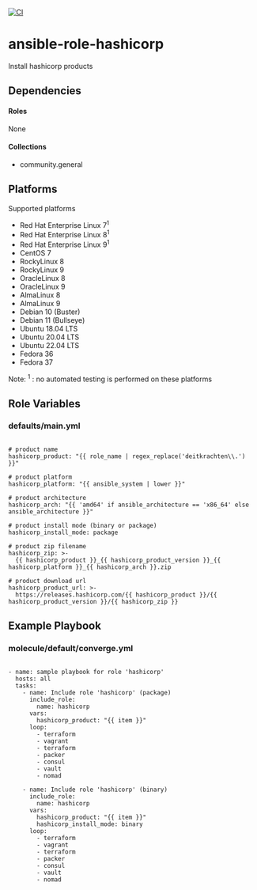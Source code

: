 [![CI](https://github.com/de-it-krachten/ansible-role-hashicorp/workflows/CI/badge.svg?event=push)](https://github.com/de-it-krachten/ansible-role-hashicorp/actions?query=workflow%3ACI)


# ansible-role-hashicorp

Install hashicorp products 



## Dependencies

#### Roles
None

#### Collections
- community.general

## Platforms

Supported platforms

- Red Hat Enterprise Linux 7<sup>1</sup>
- Red Hat Enterprise Linux 8<sup>1</sup>
- Red Hat Enterprise Linux 9<sup>1</sup>
- CentOS 7
- RockyLinux 8
- RockyLinux 9
- OracleLinux 8
- OracleLinux 9
- AlmaLinux 8
- AlmaLinux 9
- Debian 10 (Buster)
- Debian 11 (Bullseye)
- Ubuntu 18.04 LTS
- Ubuntu 20.04 LTS
- Ubuntu 22.04 LTS
- Fedora 36
- Fedora 37

Note:
<sup>1</sup> : no automated testing is performed on these platforms

## Role Variables
### defaults/main.yml
<pre><code>
# product name
hashicorp_product: "{{ role_name | regex_replace('deitkrachten\\.') }}"

# product platform
hashicorp_platform: "{{ ansible_system | lower }}"

# product architecture
hashicorp_arch: "{{ 'amd64' if ansible_architecture == 'x86_64' else ansible_architecture }}"

# product install mode (binary or package)
hashicorp_install_mode: package

# product zip filename
hashicorp_zip: >-
  {{ hashicorp_product }}_{{ hashicorp_product_version }}_{{ hashicorp_platform }}_{{ hashicorp_arch }}.zip

# product download url
hashicorp_product_url: >-
  https://releases.hashicorp.com/{{ hashicorp_product }}/{{ hashicorp_product_version }}/{{ hashicorp_zip }}
</pre></code>




## Example Playbook
### molecule/default/converge.yml
<pre><code>
- name: sample playbook for role 'hashicorp'
  hosts: all
  tasks:
    - name: Include role 'hashicorp' (package)
      include_role:
        name: hashicorp
      vars:
        hashicorp_product: "{{ item }}"
      loop:
        - terraform
        - vagrant
        - terraform
        - packer
        - consul
        - vault
        - nomad

    - name: Include role 'hashicorp' (binary)
      include_role:
        name: hashicorp
      vars:
        hashicorp_product: "{{ item }}"
        hashicorp_install_mode: binary
      loop:
        - terraform
        - vagrant
        - terraform
        - packer
        - consul
        - vault
        - nomad
</pre></code>
